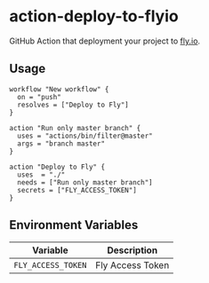 # action-deploy-to-flyio

GitHub Action that deployment your project to [fly.io](https://fly.io).

## Usage

```
workflow "New workflow" {
  on = "push"
  resolves = ["Deploy to Fly"]
}

action "Run only master branch" {
  uses = "actions/bin/filter@master"
  args = "branch master"
}

action "Deploy to Fly" {
  uses  = "./"
  needs = ["Run only master branch"]
  secrets = ["FLY_ACCESS_TOKEN"]
}
```


## Environment Variables

| Variable           | Description      |
| ------------------ | ---------------- |
| `FLY_ACCESS_TOKEN` | Fly Access Token |
